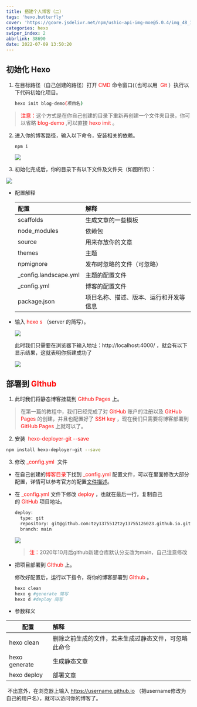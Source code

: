 ```yaml
---
title: 搭建个人博客（二）
tags: 'hexo,butterfly'
cover: 'https://gcore.jsdelivr.net/npm/ushio-api-img-moe@5.0.4/img_48_1920x1080_1200_null_normal.jpg'
categories: hexo
swiper_index: 2
abbrlink: 38690
date: 2022-07-09 13:50:20
---
```

## **初始化 Hexo**

1. 在目标路径（自己创建的路径）打开 <font color="red"> CMD </font>命令窗口(（也可以用 <font color="red"> Git </font>）执行以下代码初始化项目。

   ```bash
   hexo init blog-demo(项目名)
   ```

  > <font color="red">注意：</font>这个方式是在你自己创建的目录下重新再创建一个文件夹目录，你可以省略<font color="red"> blog-demo </font>,可以直接<font color="red"> hexo imit </font>。

2. 进入你的博客路径，输入以下命令，安装相关的依赖。

   ```base
   npm i
   ```

    ![](https://s2.loli.net/2022/07/09/9AgrRcMkEBVPwhY.png)

3. 初始化完成后，你的目录下有以下文件及文件夹（如图所示）：

  ![](https://s2.loli.net/2022/07/09/CyRPVdNhZIUM6sS.png)

- 配置解释


  | 配置                  | 解释                                   |
   | :-------------------- | :------------------------------------- |
   | scaffolds             | 生成文章的一些模板                     |
   | node_modules          | 依赖包                                 |
   | source                | 用来存放你的文章                       |
   | themes                | 主题                                   |
   | npmignore             | 发布时忽略的文件（可忽略）             |
   | _config.landscape.yml | 主题的配置文件                         |
   | _config.yml           | 博客的配置文件                         |
   | package.json          | 项目名称、描述、版本、运行和开发等信息 |

+ 输入<font color="red"> hexo s </font>（server 的简写）。

   ![](https://s2.loli.net/2022/07/09/NIoPUizs8lpcq3T.png)

  此时我们只需要在浏览器下输入地址：http://localhost:4000/ ，就会有以下显示结果，这就表明你搭建成功了

  ![](https://s2.loli.net/2022/07/09/CRmGIznKyNQjrxO.png)

## **部署到<font color="red"> GIthub </font>**

1. 此时我们将静态博客挂载到<font color="red"> GIthub Pages </font>上。

  > 在第一篇的教程中，我们已经完成了对<font color="red"> GitHub </font>账户的注册以及 <font color="red"> GitHub Pages </font>的创建，并且也配置好了<font color="red"> SSH key </font>，现在我们只需要将博客部署到<font color="red"> GitHub Pages </font> 上就可以了。

2. 安装 <font color="red"> hexo-deployer-git --save </font>

  ```bash
  npm install hexo-deployer-git --save
  ```

3. 修改<font color="red"> _config.yml </font> 文件

- 在自己创建的<font color="red">博客目录</font>下找到<font color="red"> _config.yml </font> 配置文件，可以在里面修改大部分配置，详情可以参考官方的配置[文件描述](https://hexo.io/zh-cn/docs/configuration)。

- 在<font color="red"> _config.yml </font>文件下修改<font color="red"> deploy </font>，也就在最后一行，复制自己的<font color="red"> GitHub </font>项目地址。

  ```bash
  deploy:
    type: git
    repository: git@github.com:tzy1375512tzy13755126023.github.io.git
    branch: main
  ```

  ![](https://s2.loli.net/2022/07/09/dRye5sLt7kNCpq1.png)

    > <font color="red"> 注：</font>2020年10月后github新建仓库默认分支改为main，自己注意修改

 - 把项目部署到<font color="red"> GIthub </font>上。

   修改好配置后，运行以下指令，将你的博客部署到 <font color="red"> GIthub </font>。

   ```bash
   hexo clean
   hexo g #generate 简写
   hexo d #deploy 简写
   ```
  - 参数释义

   
   | 配置          | 解释                                                 |
   | ------------- | :--------------------------------------------------- |
   | hexo clean    | 删除之前生成的文件，若未生成过静态文件，可忽略此命令 |
   | hexo generate | 生成静态文章                                         |
   | hexo deploy   | 部署文章                                             |
   
   ​	不出意外，在浏览器上输入 https://username.github.io （把username修改为自己的用户名），就可以访问你的博客了。

